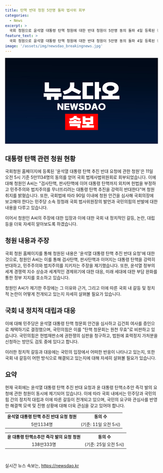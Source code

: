 ```yaml
---
title: 탄핵 반대 청원 5만명 돌파 법사위 회부
categories:
  - News
excerpt: >
  국회 청원으로 윤석열 대통령 탄핵 청원에 대한 반대 청원이 5만명 동의 돌파 4일 등록된 청원이 법제사법위원회로 회부되었다. 청원인은 정권의 책임론을 제기하며 윤석열 대통령의 경제정책과 국가경쟁력 향상을 지지했다. 반면 국민의힘은 청문회를 무효로 선언하고 대응책 검토 중.
feature_text: >
  국회 청원으로 윤석열 대통령 탄핵 청원에 대한 반대 청원이 5만명 동의 돌파 4일 등록된 청원이 법제사법위원회로 회부되었다. 청원인은 정권의 책임론을 제기하며 윤석열 대통령의 경제정책과 국가경쟁력 향상을 지지했다. 반면 국민의힘은 청문회를 무효로 선언하고 대응책 검토 중.
image: '/assets/img/newsdao_breakingnews.jpg'
---
```


<p><img src="/assets/img/newsdao_breakingnews.jpg" alt="firstkoreanews 속보" /></p>

<h2 data-ke-size="size26">대통령 탄핵 관련 청원 현황</h2>

<p>국회청원 홈페이지에 등록된 '윤석열 대통령 탄핵 추진 반대 요청에 관한 청원'은 11일 오전 5시 기준 5만1134명의 동의를 얻어 국회 법제사법위원회로 회부되었습니다. 이에 대해 청원인 A씨는 "검사탄핵, 판사탄핵에 이어 대통령 탄핵까지 외치며 헌법을 부정하고 민주주의와 법치주의를 무너뜨리려는 대통령 탄핵 추진을 강력히 반대한다"며 청원 취지를 밝혔습니다. 또한, 국회법에 따라 90일 이내에 청원 안건을 심사해 국회의장에 보고해야 한다는 민주당 소속 정청래 국회 법사위원장의 발언과 국민의힘의 반발에 대한 내용을 다루고 있습니다. </p>

<p data-ke-size="size16">이어서 청원인 A씨의 주장에 대한 입장과 이에 대한 국회 내 정치적인 갈등, 논란, 대립 등을 더욱 자세히 알아보도록 하겠습니다.</p>

<h2 data-ke-size="size26">청원 내용과 주장</h2>

<p>국회 청원 홈페이지를 통해 청원된 내용은 '윤석열 대통령 탄핵 추진 반대 요청'에 대한 것으로, 청원인 A씨는 이를 통해 검사탄핵, 판사탄핵과 이어지는 대통령 탄핵을 강력히 반대하고, 민주주의와 법치주의를 지키자는 주장을 제기했습니다. 또한, 윤석열 정부의 세계 경쟁력 지수 상승과 세계적인 경제위기에 대한 대응, 미래 세대에 대한 부담 완화를 통한 정부 지지를 호소하고 있습니다. </p>

<p data-ke-size="size16">청원인 A씨가 제기한 주장에는 그 이유와 근거, 그리고 이에 따른 국회 내 갈등 및 정치적 논란이 어떻게 전개되고 있는지 자세히 살펴볼 필요가 있습니다.</p>

<h2 data-ke-size="size26">국회 내 정치적 대립과 대응</h2>

<p>이에 대해 민주당은 윤석열 대통령 탄핵 청문회 안건을 심사하고 김건희 여사를 증인으로 채택하기로 결정했으며, 국민의힘은 이를 "탄핵 청문회는 원천 무효"로 비판하고 있습니다. 국민의힘은 헌법재판소에 권한쟁의 심판을 청구하고, 법원에 효력정지 가처분을 신청하는 방안도 검토 중에 있다고 합니다.</p>

<p data-ke-size="size16">이러한 정치적 갈등과 대응에는 국민의 입장에서 어떠한 반응이 나타나고 있는지, 또한 국회 내 갈등이 어떤 방식으로 해결되고 있는지에 대해 자세히 살펴볼 필요가 있습니다.</p>

<h2 data-ke-size="size26">요약</h2>

<p>현재 국회에는 윤석열 대통령 탄핵 추진 반대 요청과 윤 대통령 탄핵소추안 즉각 발의 요청에 관한 청원이 동시에 제기되어 있습니다. 이에 따라 국회 내에서는 민주당과 국민의힘 간의 정치적 대립과 이에 따른 갈등이 전개되고 있으며, 국민의 요구와 관심사를 반영한 해결책 모색 및 진행 상황에 대해 더욱 관심을 갖고 있어야 합니다.</p>

<table>
  <tr>
    <td style="text-align: center; height: 17px;"><b>윤석열 대통령 탄핵 추진 반대 요청 청원</b></td>
    <td style="text-align: center; height: 17px;"><b>동의 수</b></td>
  </tr>
  <tr>
    <td style="text-align: center; height: 17px;">5만1134명</td>
    <td style="text-align: center; height: 17px;">(기준: 11일 오전 5시)</td>
  </tr>
</table>

<table>
  <tr>
    <td style="text-align: center; height: 17px;"><b>윤 대통령 탄핵소추안 즉각 발의 요청 청원</b></td>
    <td style="text-align: center; height: 17px;"><b>동의 수</b></td>
  </tr>
  <tr>
    <td style="text-align: center; height: 17px;">138만333명</td>
    <td style="text-align: center; height: 17px;">(기준: 25일 오전 5시)</td>
  </tr>
</table>

<p data-ke-size="size16">&nbsp;</p>
실시간 뉴스 속보는, <a href="https://newsdao.kr" rel="dofollow">https://newsdao.kr</a>


